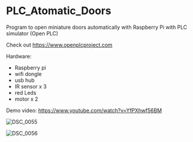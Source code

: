 # PLC_Atomatic_Doors
Program to open miniature doors automatically with Raspberry Pi with PLC simulator (Open PLC)

Check out https://www.openplcproject.com

Hardware:
- Raspberry pi
- wifi dongle
- usb hub
- IR sensor x 3
- red Leds
- motor x 2

Demo video: https://www.youtube.com/watch?v=YfPXhwf56BM

![DSC_0055](https://user-images.githubusercontent.com/57252435/136671887-44b6abf3-b6bd-4869-a99e-db6a2fd6fe80.JPG)

![DSC_0056](https://user-images.githubusercontent.com/57252435/136671970-98e396b9-531f-472f-ba76-7b6a30d06088.JPG)
